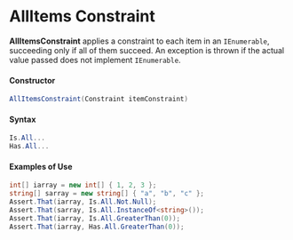 # AllItems Constraint


**AllItemsConstraint** applies a constraint to each item in an `IEnumerable`, succeeding only if all of them succeed. An exception is thrown if the actual value passed does not implement `IEnumerable`.

#### Constructor

```csharp
AllItemsConstraint(Constraint itemConstraint)
```

#### Syntax

```csharp
Is.All...
Has.All...
```

#### Examples of Use

```csharp
int[] iarray = new int[] { 1, 2, 3 };
string[] sarray = new string[] { "a", "b", "c" };
Assert.That(iarray, Is.All.Not.Null);
Assert.That(sarray, Is.All.InstanceOf<string>());
Assert.That(iarray, Is.All.GreaterThan(0));
Assert.That(iarray, Has.All.GreaterThan(0));
```

